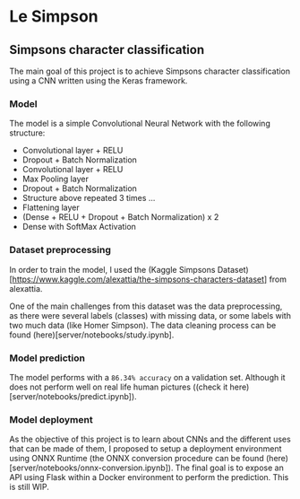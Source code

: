 # Le Simpson
## Simpsons character classification

The main goal of this project is to achieve Simpsons character classification using a CNN written using the Keras framework.

### Model

The model is a simple Convolutional Neural Network with the following structure:

- Convolutional layer + RELU
- Dropout + Batch Normalization
- Convolutional layer + RELU
- Max Pooling layer
- Dropout + Batch Normalization
- Structure above repeated 3 times ...
- Flattening layer
- (Dense + RELU + Dropout + Batch Normalization) x 2
- Dense with SoftMax Activation

### Dataset preprocessing

In order to train the model, I used the (Kaggle Simpsons Dataset)[https://www.kaggle.com/alexattia/the-simpsons-characters-dataset] from alexattia.

One of the main challenges from this dataset was the data preprocessing, as there were several labels (classes) with missing data, or some labels with two much data (like Homer Simpson). The data cleaning process can be found (here)[server/notebooks/study.ipynb].

### Model prediction

The model performs with a `86.34% accuracy` on a validation set. Although it does not perform well on real life human pictures ((check it here)[server/notebooks/predict.ipynb]).

### Model deployment

As the objective of this project is to learn about CNNs and the different uses that can be made of them, I proposed to setup a deployment environment using ONNX Runtime (the ONNX conversion procedure can be found (here)[server/notebooks/onnx-conversion.ipynb]). The final goal is to expose an API using Flask within a Docker environment to perform the prediction. This is still WIP. 
